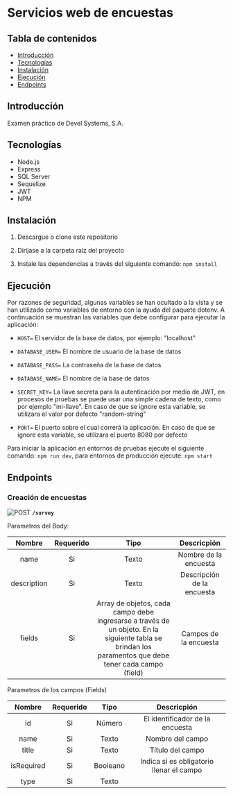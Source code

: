 # Servicios web de encuestas

## Tabla de contenidos

* [Introducción](#introducción)
* [Tecnologías](#tecnologías)
* [Instalación](#instalación)
* [Ejecución](#ejecución)
* [Endpoints](#endpoints)

## Introducción

Examen práctico de Devel Systems, S.A.

## Tecnologías

* Node.js
* Express
* SQL Server
* Sequelize
* JWT
* NPM

## Instalación

1. Descargue o clone este repositorio

2. Diríjase a la carpeta raíz del proyecto

3. Instale las dependencias a través del siguiente comando: `npm install`

## Ejecución

Por razones de seguridad, algunas variables se han ocultado a la vista y se han utilizado como variables de entorno con la ayuda del paquete dotenv. A continuación se muestran las variables que debe configurar para ejecutar la aplicación:

* `HOST=` El servidor de la base de datos, por ejemplo: "localhost"

* `DATABASE_USER=` El nombre de usuario de la base de datos

* `DATABASE_PASS=` La contraseña de la base de datos

* `DATABASE_NAME=` El nombre de la base de datos

* `SECRET_KEY=` La llave secreta para la autenticación por medio de JWT, en procesos de pruebas se puede usar una simple cadena de texto, como por ejemplo "mi-llave". En caso de que se ignore esta variable, se utilizara el valor por defecto "random-string" 

* `PORT=` El puerto sobre el cual correrá la aplicación. En caso de que se ignore esta variable, se utilizara el puerto 8080 por defecto

Para iniciar la aplicación en entornos de pruebas ejecute el siguiente comando: 
`npm run dev`, para entornos de producción ejecute: `npm start`

## Endpoints

### Creación de encuestas

![POST](https://img.shields.io/badge/METHOD-POST-blue) **`/survey`**

Parametros del Body:

| Nombre | Requerido  | Tipo  | Descricpión |
| :---:| :-:| :-:| :-:|
| name | Si | Texto | Nombre de la encuesta |
| description | Si  | Texto | Descripción de la encuesta |
| fields | Si | Array de objetos, cada campo debe ingresarse a través de un objeto. En la siguiente tabla se brindan los paramentos que debe tener cada campo (field)  | Campos de la encuesta |

Parametros de los campos (Fields) 

| Nombre | Requerido  | Tipo  | Descricpión |
| :---:| :-:| :-:| :-:|
| id | Si | Número | El identificador de la encuesta
| name | Si | Texto | Nombre del campo |
| title | Si  | Texto | Título del campo |
| isRequired | Si | Booleano  | Indica si es obligatorio llenar el campo |
| type | Si | Texto | | Tipo de campo (Texto, Número y Fecha)
